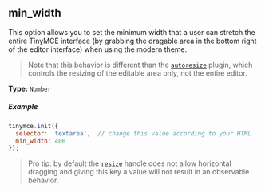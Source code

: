 ## min_width

This option allows you to set the minimum width that a user can stretch the entire TinyMCE interface (by grabbing the dragable area in the bottom right of the editor interface) when using the modern theme.

> Note that this behavior is different than the [`autoresize`]({{site.baseurl}}/plugins/autoresize/) plugin, which controls the resizing of the editable area only, not the entire editor.

**Type:** `Number`

##### Example

```js
tinymce.init({
  selector: 'textarea',  // change this value according to your HTML
  min_width: 400
});
```

> Pro tip: by default the [`resize`](#resize) handle does not allow horizontal dragging and giving this key a value will not result in an observable behavior.
